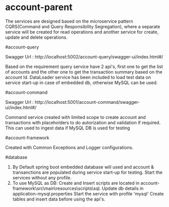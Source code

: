 # account-parent

The services are designed based on the microservice pattern CQRS(Command and Query Responsibility Segregation), where a separate service will be created for read operations and another service for create, update and delete operations. 

#account-query

Swagger Url : http://localhost:5002/account-query/swagger-ui/index.html#/

Based on the requirement query service have 2 api's, first one to get the list of accounts and the other one to get the transaction summary based on the account Id. DataLoader service has been included to load test data on service start-up in case of embedded db, otherwise MySQL can be used.

#account-command

Swagger Url : http://localhost:5001/account-command/swagger-ui/index.html#/

Command service created with limited scope to create account and transactions with placeholders to do autorization and validation if required. This can used to ingest data if MySQL DB is used for testing

#account-framework

Created with Common Exceptions and Logger configurations.

#database

1. By Default spring boot embedded database will used and account & transanctions are populated during service start-up for testing. Start the services without any profile.
2. To use MySQL as DB:
		Create and Insert scripts are located in account-framework\src\main\resources\scripts\sql.
		Update db details in application-mysql.properties
		Start the service with profile 'mysql'
		Create tables and insert data before using the api's.




